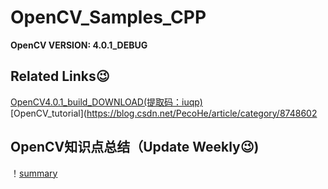 # OpenCV_Samples_CPP
**OpenCV VERSION: 4.0.1_DEBUG**

## Related Links😉
[OpenCV4.0.1_build_DOWNLOAD(提取码：iuqp)](https://pan.baidu.com/s/1c34GtyIrpOJjfHsDe20yHA)                 
[OpenCV_tutorial](https://blog.csdn.net/PecoHe/article/category/8748602

## OpenCV知识点总结（Update Weekly😉) 

！[summary](https://github.com/StdCoutZRH/OpenCV_Samples_CPP/OpenCV知识点总结.png)
